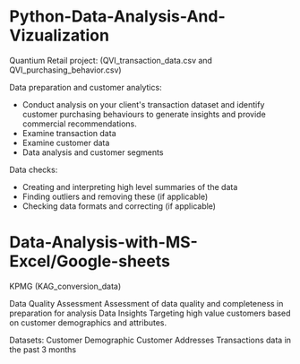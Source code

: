 # Python-Data-Analysis-And-Vizualization

Quantium Retail project: 
(QVI_transaction_data.csv and QVI_purchasing_behavior.csv)

Data preparation and customer analytics:
   - Conduct analysis on your client's transaction dataset and identify customer purchasing behaviours to generate insights and provide commercial recommendations.
   - Examine transaction data 
   - Examine customer data
   - Data analysis and customer segments
   
Data checks:
   - Creating and interpreting high level summaries of the data
   - Finding outliers and removing these (if applicable)
   - Checking data formats and correcting (if applicable)

# Data-Analysis-with-MS-Excel/Google-sheets

KPMG
(KAG_conversion_data)

Data Quality Assessment
Assessment of data quality and completeness in preparation for analysis
Data Insights
Targeting high value customers based on customer demographics and attributes.

Datasets:
Customer Demographic 
Customer Addresses
Transactions data in the past 3 months
